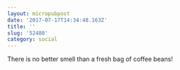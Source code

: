 ```yaml
---
layout: micropubpost
date: '2017-07-17T14:34:48.163Z'
title: ''
slug: '52488'
category: social
---
```

There is no better smell than a fresh bag of coffee beans!
